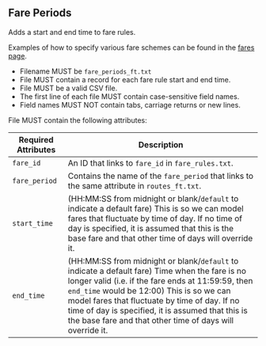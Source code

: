 ## Fare Periods

Adds a start and end time to fare rules.

Examples of how to specify various fare schemes can be found in the [fares page](../fares.md).

 *  Filename MUST be `fare_periods_ft.txt`
 *  File MUST contain a record for each fare rule start and end time.
 *  File MUST be a valid CSV file.
 *  The first line of each file MUST contain case-sensitive field names.
 *  Field names MUST NOT contain tabs, carriage returns or new lines.
 

File MUST contain the following attributes:

Required Attributes	| Description										
----------			| -------------		
`fare_id`			| An ID that links to `fare_id` in `fare_rules.txt`.  
`fare_period`		| Contains the name of the `fare_period` that links to the same attribute in `routes_ft.txt`. 
`start_time`		| (HH:MM:SS from midnight or blank/`default` to indicate a default fare)  This is so we can model fares that fluctuate by time of day. If no time of day is specified, it is assumed that this is the base fare and that other time of days will override it.  
`end_time`			| (HH:MM:SS from midnight or blank/`default` to indicate a default fare)  Time when the fare is no longer valid (i.e. if the fare ends at 11:59:59, then `end_time` would be 12:00) This is so we can model fares that fluctuate by time of day. If no time of day is specified, it is assumed that this is the base fare and that other time of days will override it.
